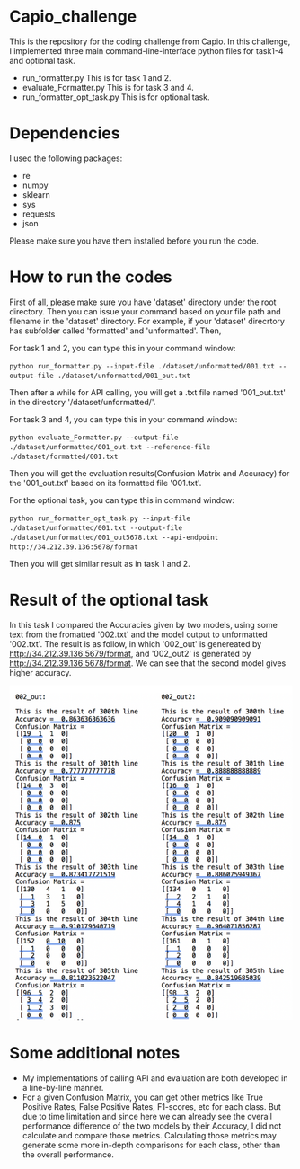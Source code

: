# Capio_challenge

This is the repository for the coding challenge from Capio.
In this challenge, I implemented three main command-line-interface python files for task1-4 and optional task. 
- run_formatter.py      This is for task 1 and 2.
- evaluate_Formatter.py        This is for task 3 and 4.
- run_formatter_opt_task.py       This is for optional task.

# Dependencies

I used the following packages:

- re
- numpy
- sklearn
- sys
- requests
- json

Please make sure you have them installed before you run the code.

# How to run the codes

First of all, please make sure you have 'dataset' directory under the root directory. Then you can issue your command based on your file path and filename in the 'dataset' directory.
For example, if your 'dataset' direcrtory has subfolder called 'formatted' and 'unformatted'. Then, 

For task 1 and 2, you can type this in your command window:

``python run_formatter.py --input-file ./dataset/unformatted/001.txt --output-file ./dataset/unformatted/001_out.txt``

Then after a while for API calling, you will get a .txt file named '001_out.txt' in the directory '/dataset/unformatted/'.

For task 3 and 4, you can type this in your command window:

``python evaluate_Formatter.py --output-file ./dataset/unformatted/001_out.txt --reference-file ./dataset/formatted/001.txt``

Then you will get the evaluation results(Confusion Matrix and Accuracy) for the '001_out.txt' based on its formatted file '001.txt'.

For the optional task, you can type this in command window:

``python run_formatter_opt_task.py --input-file ./dataset/unformatted/001.txt --output-file ./dataset/unformatted/001_out5678.txt --api-endpoint  http://34.212.39.136:5678/format``

Then you will get similar result as in task 1 and 2.

# Result of the optional task

In this task I compared the Accuracies given by two models, using some text from the fromatted '002.txt' and the model output to unformatted '002.txt'. 
The result is as follow, in which '002_out' is genereated by http://34.212.39.136:5679/format, and '002_out2' is generated by  http://34.212.39.136:5678/format. We can see that the second model gives higher accuracy. 

![alt text](Picture1.png)

# Some additional notes

- My implementations of calling API and evaluation are both developed in a line-by-line manner. 
- For a given Confusion Matrix, you can get other metrics like True Positive Rates, False Positive Rates, F1-scores, etc for each class. But due to time limitation and since here we can already see the overall performance difference of the two models by their Accuracy, I did not calculate and compare those metrics. Calculating those metrics may generate some more in-depth comparisons for each class, other than the overall performance. 

